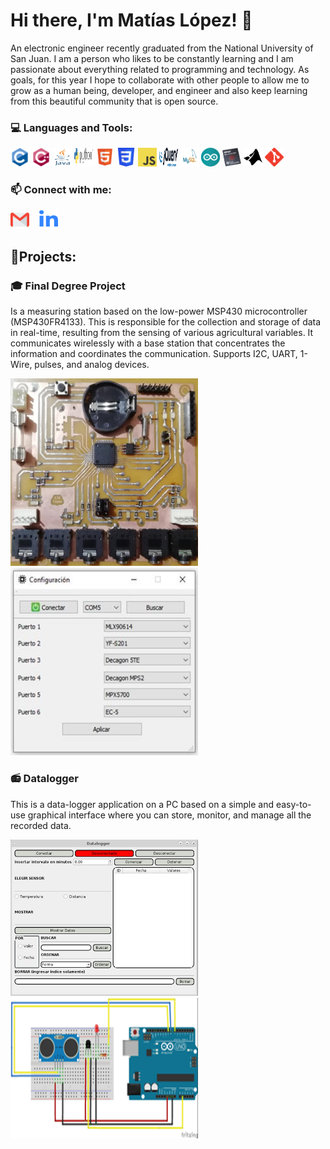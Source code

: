 # Hi there, I'm Matías López! 👋
An electronic engineer recently graduated from the National University of San Juan. I am a person who likes to be constantly learning and I am passionate about everything related to programming and technology. As goals, for this year I hope to collaborate with other people to allow me to grow as a human being, developer, and engineer and also keep learning from this beautiful community that is open source.

### 💻 Languages and Tools:
<p>
<img width="30" height="30" src="https://raw.githubusercontent.com/jesu95/jesu95/main/img/c-original.svg">
<img width="30" height="30" src="https://raw.githubusercontent.com/jesu95/jesu95/main/img/cplusplus-original.svg">
<img width="30" height="30" src="https://github.com/matiflp/matiflp/blob/master/img/java.svg">
<img width="30" height="30" src="https://github.com/matiflp/matiflp/blob/master/img/python-3.svg">
<img width="30" height="30" src="https://github.com/matiflp/matiflp/blob/master/img/html.svg">
<img width="30" height="30" src="https://github.com/matiflp/matiflp/blob/master/img/CSS3.svg">
<img width="30" height="30" src="https://github.com/matiflp/matiflp/blob/master/img/javascript.svg">
<img width="30" height="30" src="https://github.com/matiflp/matiflp/blob/master/img/JQuery.svg">
<img width="30" height="30" src="https://github.com/matiflp/matiflp/blob/master/img/mysql.svg"> 
<img width="30" height="30" src="https://raw.githubusercontent.com/jesu95/jesu95/main/img/arduino.svg">
<img width="30" height="30" src="https://raw.githubusercontent.com/jesu95/jesu95/main/img/msp430.png">
<img width="30" height="30" src="https://raw.githubusercontent.com/jesu95/jesu95/main/img/mathworks.svg">
<img width="30" height="30" src="https://raw.githubusercontent.com/jesu95/jesu95/main/img/git.svg">
</p>

### 📫 Connect with me:
<p>
<a href="mailto:matilpcsd227@gmail.com"><img alt="Gmail" width="30" height="30" src="https://raw.githubusercontent.com/jesu95/jesu95/main/img/gmail.svg"></a>
&nbsp;&nbsp;&nbsp;<a href="https://www.linkedin.com/in/matias-lopez-ba3531145/"><img alt="LinkedIn" width="30" height="30" src="https://raw.githubusercontent.com/jesu95/jesu95/main/img/linkedin.svg"></a>
</p>

## 🔭Projects:

### 🎓 Final Degree Project 

Is a measuring station based on the low-power MSP430 microcontroller (MSP430FR4133). This is responsible for the collection and storage of data in real-time, resulting from the sensing of various agricultural variables. It communicates wirelessly with a base station that concentrates the information and coordinates the communication. Supports I2C, UART, 1-Wire, pulses, and analog devices.

<p>
<img width="300" height="300" src="https://raw.githubusercontent.com/jesu95/jesu95/main/img/pcb.jpg">
<img width="300" height="300" src="https://raw.githubusercontent.com/jesu95/jesu95/main/img/app.jpg">
</p>

### 📻 Datalogger 

This is a data-logger application on a PC based on a simple and easy-to-use graphical interface where you can store, monitor, and manage all the recorded data.

<p>
<img width="300" height="250" src="https://raw.githubusercontent.com/jesu95/jesu95/main/img/datalogger.png">
<img width="300" height="225" src="https://raw.githubusercontent.com/jesu95/jesu95/main/img/arduino.png">
</p>
